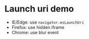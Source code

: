 Launch uri demo
====

- IE/Edge: use `navigator.msLaunchUri`
- Firefox: use hidden iframe
- Chrome: use blur event
